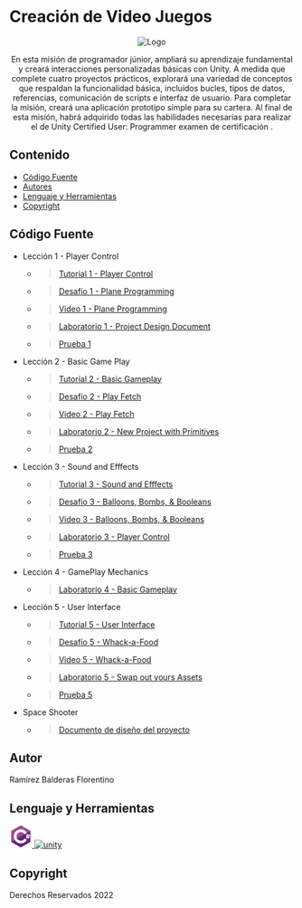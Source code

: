 # Creación de Video Juegos
<p align="center">
    <img src="https://www.industriaanimacion.com///wp-content/uploads/2021/11/4-6.jpg" alt="Logo" width=1200 height=300>

  <p align="center">
    En esta misión de programador júnior, ampliará su aprendizaje fundamental y creará interacciones personalizadas básicas con Unity.   A medida que complete cuatro proyectos prácticos, explorará una variedad de conceptos que respaldan la funcionalidad básica, incluidos bucles, tipos de datos, referencias, comunicación de scripts e interfaz de usuario.   Para completar la misión, creará una aplicación prototipo simple para su cartera.   Al final de esta misión, habrá adquirido todas las habilidades necesarias para realizar el  de Unity Certified User: Programmer  examen de certificación  . 
    <br>
  </p>
</p>


## Contenido
- [Código Fuente](#código-fuente)
- [Autores](#autor)
- [Lenguaje y Herramientas](#lenguaje-y-herramientas)
- [Copyright](#copyright)

## Código Fuente
* Lección 1 - Player Control
  * > [Tutorial 1 - Player Control](https://github.com/Florentinorm/Curso_Unity/tree/main/Lecci%C3%B3n%201%20-%20Player%20Control/Unit%201%20-%20Player%20Control)
  * > [Desafío 1 - Plane Programming](https://github.com/Florentinorm/Curso_Unity/tree/main/Lecci%C3%B3n%201%20-%20Player%20Control/Challenge%201%20-%20Plane%20Programming)
  * > [Video 1 - Plane Programming](https://drive.google.com/file/d/1sdTbtyLJXs9oKxYURwrJO58VVyJozHHB/view?usp=sharing)
  * > [Laboratorio 1 - Project Design Document](https://drive.google.com/file/d/1R6tkGhJorwGi9YTQ3RLckeeuJ72jfLJU/view?usp=sharing)
  * > [Prueba 1](https://github.com/Florentinorm/Curso_Unity/blob/main/Lecci%C3%B3n%201%20-%20Player%20Control/Quiz%201%20-%20Unit%201%20-%20Player%20Control.png)

* Lección 2 - Basic Game Play
  * > [Tutorial 2 - Basic Gameplay](https://github.com/Florentinorm/Curso_Unity/tree/main/Lecci%C3%B3n%202%20-%20Basic%20Game%20Play/Unit%202%20-%20Basic%20Gameplay)
  * > [Desafío 2 - Play Fetch](https://github.com/Florentinorm/Curso_Unity/tree/main/Lecci%C3%B3n%202%20-%20Basic%20Game%20Play/Challenge%202%20-%20Play%20Fetch)
  * > [Video 2 - Play Fetch](https://drive.google.com/file/d/1BkZQpGCWyH1L0HM8wkKRgplz04OJhoEt/view?usp=sharing)
  * > [Laboratorio 2 - New Project with Primitives](https://github.com/Florentinorm/Curso_Unity/tree/main/Lecci%C3%B3n%202%20-%20Basic%20Game%20Play/Lab%202%20-%20New%20Project%20with%20Primitives)
  * > [Prueba 2](https://github.com/Florentinorm/Curso_Unity/blob/main/Lecci%C3%B3n%202%20-%20Basic%20Game%20Play/Quiz%202%20-%20Unit2%20-%20Basic%20Gameplay.png)

* Lección 3 - Sound and Efffects
  * > [Tutorial 3 - Sound and Efffects ](https://github.com/Florentinorm/Curso_Unity/tree/main/Lecci%C3%B3n%203%20-%20Sound%20and%20Efffects/Unit%203%20-%20Sound%20and%20Efffects)
  * > [Desafío 3 - Balloons, Bombs, & Booleans](https://github.com/Florentinorm/Curso_Unity/tree/main/Lecci%C3%B3n%203%20-%20Sound%20and%20Efffects/Challenge%203%20-%20Balloons%2C%20Bombs%2C%20%26%20Booleans)
  * > [Video 3 - Balloons, Bombs, & Booleans](https://drive.google.com/file/d/1I8mAmhb6XU6_lWaiPIn116uVsCBic-vX/view?usp=sharing)
  * > [Laboratorio 3 - Player Control](https://github.com/Florentinorm/Curso_Unity/tree/main/Lecci%C3%B3n%203%20-%20Sound%20and%20Efffects/Lab%203%20-%20Player%20Control)
  * > [Prueba 3](https://github.com/Florentinorm/Curso_Unity/blob/main/Lecci%C3%B3n%203%20-%20Sound%20and%20Efffects/Quiz%203%20-%20Unit%203%20-%20Sound%20and%20Efffects.png)

* Lección 4 - GamePlay Mechanics
  * > [Laboratorio 4 - Basic Gameplay](https://github.com/Florentinorm/Curso_Unity/tree/main/Lecci%C3%B3n%204%20-%20GamePlay%20Mechanics/Lab%204%20-%20Basic%20Gameplay)


* Lección 5 - User Interface
  * > [Tutorial 5 - User Interface](https://github.com/Florentinorm/Curso_Unity/tree/main/Lecci%C3%B3n%205%20-%20User%20Interface/Unit%205%20-%20User%20Interface)
  * > [Desafío 5 - Whack-a-Food](https://github.com/Florentinorm/Curso_Unity/tree/main/Lecci%C3%B3n%205%20-%20User%20Interface/Challenge%205%20-%20Whack-a-Food)
  * > [Video 5 - Whack-a-Food](https://drive.google.com/file/d/1j657hBBIsBzMIORCM_QOX_3kBnUrkTs9/view?usp=sharing)
  * > [Laboratorio 5 - Swap out yours Assets](https://github.com/Florentinorm/Curso_Unity/tree/main/Lecci%C3%B3n%205%20-%20User%20Interface/Lab%205%20-%20Swap%20out%20your%20Assets)
  * > [Prueba 5](https://github.com/Florentinorm/Curso_Unity/blob/main/Lecci%C3%B3n%205%20-%20User%20Interface/Quiz%205%20-%20Lecci%C3%B3n%205%20-%20User%20Interface.png)

* Space Shooter
  * > [Documento de diseño del proyecto](https://docs.google.com/document/d/1WzagRw2U7oY4eAUA6eFMaBPmHoLrkz6q/edit?usp=sharing&ouid=104069290293159397537&rtpof=true&sd=true)

## Autor
Ramírez Balderas Florentino 

## Lenguaje y Herramientas
<p align="left"> <a href="https://www.w3schools.com/cs/" target="_blank" rel="noreferrer"> <img src="https://raw.githubusercontent.com/devicons/devicon/master/icons/csharp/csharp-original.svg" alt="csharp" width="40" height="40"/> </a> <a href="https://unity.com/" target="_blank" rel="noreferrer"> <img src="https://www.vectorlogo.zone/logos/unity3d/unity3d-icon.svg" alt="unity" width="40" height="40"/> </a> </p>

## Copyright
Derechos Reservados 2022
